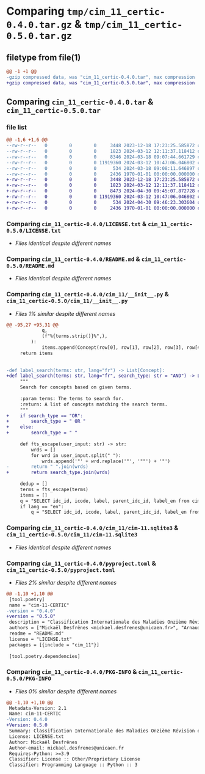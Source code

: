 # Comparing `tmp/cim_11_certic-0.4.0.tar.gz` & `tmp/cim_11_certic-0.5.0.tar.gz`

## filetype from file(1)

```diff
@@ -1 +1 @@
-gzip compressed data, was "cim_11_certic-0.4.0.tar", max compression
+gzip compressed data, was "cim_11_certic-0.5.0.tar", max compression
```

## Comparing `cim_11_certic-0.4.0.tar` & `cim_11_certic-0.5.0.tar`

### file list

```diff
@@ -1,6 +1,6 @@
--rw-r--r--   0        0        0     3448 2023-12-18 17:23:25.585872 cim_11_certic-0.4.0/LICENSE.txt
--rw-r--r--   0        0        0     1823 2024-03-12 12:11:37.118412 cim_11_certic-0.4.0/README.md
--rw-r--r--   0        0        0     8346 2024-03-18 09:07:44.661729 cim_11_certic-0.4.0/cim_11/__init__.py
--rw-r--r--   0        0        0 11919360 2024-03-12 10:47:06.046802 cim_11_certic-0.4.0/cim_11/cim-11.sqlite3
--rw-r--r--   0        0        0      534 2024-03-18 09:08:11.646897 cim_11_certic-0.4.0/pyproject.toml
--rw-r--r--   0        0        0     2436 1970-01-01 00:00:00.000000 cim_11_certic-0.4.0/PKG-INFO
+-rw-r--r--   0        0        0     3448 2023-12-18 17:23:25.585872 cim_11_certic-0.5.0/LICENSE.txt
+-rw-r--r--   0        0        0     1823 2024-03-12 12:11:37.118412 cim_11_certic-0.5.0/README.md
+-rw-r--r--   0        0        0     8473 2024-04-30 09:45:07.872728 cim_11_certic-0.5.0/cim_11/__init__.py
+-rw-r--r--   0        0        0 11919360 2024-03-12 10:47:06.046802 cim_11_certic-0.5.0/cim_11/cim-11.sqlite3
+-rw-r--r--   0        0        0      534 2024-04-30 09:46:23.303604 cim_11_certic-0.5.0/pyproject.toml
+-rw-r--r--   0        0        0     2436 1970-01-01 00:00:00.000000 cim_11_certic-0.5.0/PKG-INFO
```

### Comparing `cim_11_certic-0.4.0/LICENSE.txt` & `cim_11_certic-0.5.0/LICENSE.txt`

 * *Files identical despite different names*

### Comparing `cim_11_certic-0.4.0/README.md` & `cim_11_certic-0.5.0/README.md`

 * *Files identical despite different names*

### Comparing `cim_11_certic-0.4.0/cim_11/__init__.py` & `cim_11_certic-0.5.0/cim_11/__init__.py`

 * *Files 1% similar despite different names*

```diff
@@ -95,27 +95,31 @@
             q,
             (f"%{terms.strip()}%",),
         ):
             items.append(Concept(row[0], row[1], row[2], row[3], row[4]))
     return items
 
 
-def label_search(terms: str, lang="fr") -> List[Concept]:
+def label_search(terms: str, lang="fr", search_type: str = "AND") -> List[Concept]:
     """
     Search for concepts based on given terms.
 
     :param terms: The terms to search for.
     :return: A list of concepts matching the search terms.
     """
+    if search_type == "OR":
+        search_type = " OR "
+    else:
+        search_type = " "
 
     def fts_escape(user_input: str) -> str:
         wrds = []
         for wrd in user_input.split(" "):
             wrds.append('"' + wrd.replace('"', '""') + '"')
-        return " ".join(wrds)
+        return search_type.join(wrds)
 
     dedup = []
     terms = fts_escape(terms)
     items = []
     q = "SELECT idc_id, icode, label, parent_idc_id, label_en from cim11 where label match ? and icode is not null order by icode"
     if lang == "en":
         q = "SELECT idc_id, icode, label, parent_idc_id, label_en from cim11 where label_en match ? and icode is not null order by icode"
```

### Comparing `cim_11_certic-0.4.0/cim_11/cim-11.sqlite3` & `cim_11_certic-0.5.0/cim_11/cim-11.sqlite3`

 * *Files identical despite different names*

### Comparing `cim_11_certic-0.4.0/pyproject.toml` & `cim_11_certic-0.5.0/pyproject.toml`

 * *Files 2% similar despite different names*

```diff
@@ -1,10 +1,10 @@
 [tool.poetry]
 name = "cim-11-CERTIC"
-version = "0.4.0"
+version = "0.5.0"
 description = "Classification Internationale des Maladies Onzième Révision en français. Données OMS."
 authors = ["Mickaël Desfrênes <mickael.desfrenes@unicaen.fr>", "Arnaud Daret <arnaud.daret@unicaen.fr>"]
 readme = "README.md"
 license = "LICENSE.txt"
 packages = [{include = "cim_11"}]
 
 [tool.poetry.dependencies]
```

### Comparing `cim_11_certic-0.4.0/PKG-INFO` & `cim_11_certic-0.5.0/PKG-INFO`

 * *Files 0% similar despite different names*

```diff
@@ -1,10 +1,10 @@
 Metadata-Version: 2.1
 Name: cim-11-CERTIC
-Version: 0.4.0
+Version: 0.5.0
 Summary: Classification Internationale des Maladies Onzième Révision en français. Données OMS.
 License: LICENSE.txt
 Author: Mickaël Desfrênes
 Author-email: mickael.desfrenes@unicaen.fr
 Requires-Python: >=3.9
 Classifier: License :: Other/Proprietary License
 Classifier: Programming Language :: Python :: 3
```

